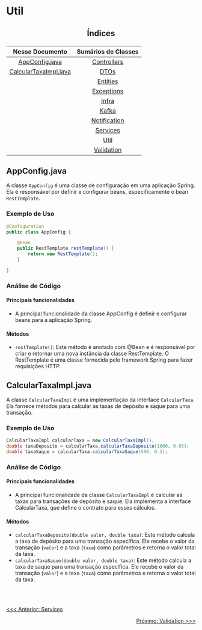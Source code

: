 # Util

## <p align="center"> Índices </p>

<div align="center">

|                Nesse Documento                 |                                                    Sumários de Classes                                                     |
|:----------------------------------------------:|:--------------------------------------------------------------------------------------------------------------------------:|
|        [AppConfig.java](#appconfigjava)        |  [Controllers](https://github.com/SoSoJigsaw/Desafio_TGID/blob/main/documentacao/Sumarios%20Das%20Classes/Controllers.md)  |
| [CalcularTaxaImpl.java](#calculartaxaimpljava) |         [DTOs](https://github.com/SoSoJigsaw/Desafio_TGID/blob/main/documentacao/Sumarios%20Das%20Classes/DTO.md)          |
|                                                |     [Entities](https://github.com/SoSoJigsaw/Desafio_TGID/blob/main/documentacao/Sumarios%20Das%20Classes/Entities.md)     |
|                                                |   [Exceptions](https://github.com/SoSoJigsaw/Desafio_TGID/blob/main/documentacao/Sumarios%20Das%20Classes/Exceptions.md)   |
|                                                |        [Infra](https://github.com/SoSoJigsaw/Desafio_TGID/blob/main/documentacao/Sumarios%20Das%20Classes/Infra.md)        |
|                                                |        [Kafka](https://github.com/SoSoJigsaw/Desafio_TGID/blob/main/documentacao/Sumarios%20Das%20Classes/Kafka.md)        |
|                                                | [Notification](https://github.com/SoSoJigsaw/Desafio_TGID/blob/main/documentacao/Sumarios%20Das%20Classes/Notification.md) |
|                                                |     [Services](https://github.com/SoSoJigsaw/Desafio_TGID/blob/main/documentacao/Sumarios%20Das%20Classes/Services.md)     |
|                                                |         [Util](https://github.com/SoSoJigsaw/Desafio_TGID/blob/main/documentacao/Sumarios%20Das%20Classes/Util.md)         |
|                                                |   [Validation](https://github.com/SoSoJigsaw/Desafio_TGID/blob/main/documentacao/Sumarios%20Das%20Classes/Validation.md)   |

</div>

## AppConfig.java

A classe `AppConfig` é uma classe de configuração em uma aplicação Spring. Ela é responsável por definir e configurar beans, especificamente o bean `RestTemplate`.

### Exemplo de Uso

```java
@Configuration
public class AppConfig {

    @Bean
    public RestTemplate restTemplate() {
        return new RestTemplate();
    }

}
```

### Análise de Código

#### Principais funcionalidades

- A principal funcionalidade da classe AppConfig é definir e configurar beans para a aplicação Spring.

#### Métodos

- `restTemplate()`: Este método é anotado com @Bean e é responsável por criar e retornar uma nova instância da classe RestTemplate. O RestTemplate é uma classe fornecida pelo framework Spring para fazer requisições HTTP.

## CalcularTaxaImpl.java

A classe `CalcularTaxaImpl` é uma implementação da interface `CalcularTaxa`. Ela fornece métodos para calcular as taxas de depósito e saque para uma transação.

### Exemplo de Uso

```java
CalcularTaxaImpl calcularTaxa = new CalcularTaxaImpl();
double taxaDeposito = calcularTaxa.calcularTaxaDeposito(1000, 0.05);
double taxaSaque = calcularTaxa.calcularTaxaSaque(500, 0.1);
```

### Análise de Código

#### Principais funcionalidades

- A principal funcionalidade da classe `CalcularTaxaImpl` é calcular as taxas para transações de depósito e saque. Ela implementa a interface CalcularTaxa, que define o contrato para esses cálculos.

#### Métodos

- `calcularTaxaDeposito(double valor, double taxa)`: Este método calcula a taxa de depósito para uma transação específica. Ele recebe o valor da transação (`valor`) e a taxa (`taxa`) como parâmetros e retorna o valor total da taxa.
- `calcularTaxaSaque(double valor, double taxa)`: Este método calcula a taxa de saque para uma transação específica. Ele recebe o valor da transação (`valor`) e a taxa (`taxa`) como parâmetros e retorna o valor total da taxa.

<br>
<br>



<p align="left"><a href="https://github.com/SoSoJigsaw/Desafio_TGID/blob/main/documentacao/Sumarios%20Das%20Classes/Services.md"><<< Anterior: Services</a></p>
<p align="right"><a href="https://github.com/SoSoJigsaw/Desafio_TGID/blob/main/documentacao/Sumarios%20Das%20Classes/Validation.md">Próximo: Validation >>></a></p>

